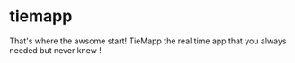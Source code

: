 # tiemapp
That's where the awsome start! TieMapp the real time app that you always needed but never knew !
